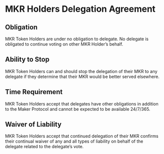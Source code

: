 # MKR Holders Delegation Agreement

## Obligation

MKR Token Holders are under no obligation to delegate. No delegate is obligated to continue voting on other MKR Holder’s behalf.

## Ability to Stop

MKR Token Holders can and should stop the delegation of their MKR to any delegate if they determine that their MKR would be better served elsewhere.

## Time Requirement

MKR Token Holders accept that delegates have other obligations in addition to the Maker Protocol and cannot be expected to be available 24/7/365.

## Waiver of Liability

MKR Token Holders accept that continued delegation of their MKR confirms their continual waiver of any and all types of liability on behalf of the delegate related to the delegate’s vote.
